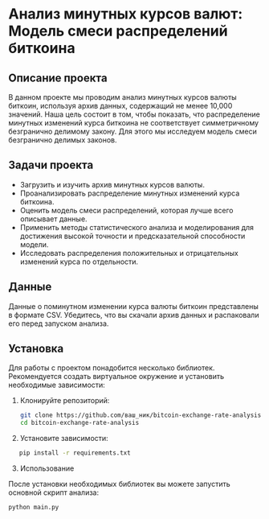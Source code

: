 # Анализ минутных курсов валют: Модель смеси распределений биткоина

## Описание проекта

В данном проекте мы проводим анализ минутных курсов валюты биткоин, используя архив данных, содержащий не менее 10,000 значений. Наша цель состоит в том, чтобы показать, что распределение минутных изменений курса биткоина не соответствует симметричному безгранично делимому закону. Для этого мы исследуем модель смеси безгранично делимых законов.

## Задачи проекта

- Загрузить и изучить архив минутных курсов валюты.
- Проанализировать распределение минутных изменений курса биткоина.
- Оценить модель смеси распределений, которая лучше всего описывает данные.
- Применить методы статистического анализа и моделирования для достижения высокой точности и предсказательной способности модели.
- Исследовать распределения положительных и отрицательных изменений курса по отдельности.

## Данные

Данные о поминутном изменении курса валюты биткоин представлены в формате CSV. Убедитесь, что вы скачали архив данных и распаковали его перед запуском анализа.

## Установка

Для работы с проектом понадобится несколько библиотек. Рекомендуется создать виртуальное окружение и установить необходимые зависимости:

1. Клонируйте репозиторий:

   ```bash
   git clone https://github.com/ваш_ник/bitcoin-exchange-rate-analysis.git
   cd bitcoin-exchange-rate-analysis
   ```

2. Установите зависимости:
```bash
   pip install -r requirements.txt
```
3. Использование

После установки необходимых библиотек вы можете запустить основной скрипт анализа:
```bash
python main.py
```